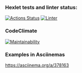 ### Hexlet tests and linter status:
[![Actions Status](https://github.com/usovdm/frontend-project-lvl2/workflows/hexlet-check/badge.svg)](https://github.com/usovdm/frontend-project-lvl2/actions)
[![Linter](https://github.com/usovdm/frontend-project-lvl2/workflows/Linter/badge.svg)](https://github.com/usovdm/frontend-project-lvl2/actions?query=workflow%3ALinter)

### CodeClimate
[![Maintainability](https://api.codeclimate.com/v1/badges/62203607f09db1f5635b/maintainability)](https://codeclimate.com/github/usovdm/frontend-project-lvl2/maintainability)

### Examples in Asciinemas
https://asciinema.org/a/378163